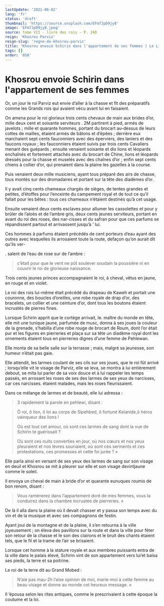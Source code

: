 ```yaml
---
lastUpdate: '2021-06-02'
lang: 'fr'
status: 'draft'
thumbnail: 'https://source.unsplash.com/EFm7JpD9jy8'
image: 'EFm7JpD9jy8.jpeg'
source: tome VII - livre des rois - P. 240
reign: 'Khosrou Parviz'
reign-slug: 'regne-de-khosrou-parviz'
title: "Khosrou envoie Schirin dans l'appartement de ses femmes | Le Livre des Rois | Shâhnâmeh"
tags: []
order: '058'
---
```


<!-- LTeX: language=fr -->

# Khosrou envoie Schirin dans l'appartement de ses femmes

Or, un jour le roi Parviz eut envie d’aller à la chasse et fit des préparatifs comme les Grands rois qui avaient vécu avant lui en faisaient.

On amena pour le roi glorieux trois cents chevaux de main aux brides d’or, mille deux cent et soixante serviteurs
. 2M partirent à pied, armés de javelots ; mille et quarante hommes, portant du brocart au-dessus de leurs cottes de mailles, étaient armés de bâtons et d’épées ; derrière eux marchaient sept cents fauconniers avec des éperviers, des laniers et des faucons royaux ; les fauconniers étaient suivis par trois cents Cavaliers menant des guépards ; ensuite venaient soixante et dix lions et léopards enchaînés et fortement attachés avec du brocart de Chine, lions et léopards dressés pour la chasse et muselés avec des chaînes d’or ; enfin sept cents chiens à collier d’or, qui prenaient dans la plaine les gazelles à la course.

Puis venaient deux mille musiciens, ayant tous préparé des airs de chasse, tous montés sur des dromadaires et portant sur la tête des diadèmes d’or.

Il y avait cinq cents chameaux chargés de sièges, de tentes grandes et petites, d’étoffes pour l’enceinte du campement royal et de tout ce qu’il fallait pour les bêtes : tous ces chameaux n’étaient destinés qu’à cet usage.

Ensuite venaient deux cents esclaves pour allumer les cassolettes et pour y brûler de l’aloès et de l’ambre gris, deux cents jeunes serviteurs, portant en avant du roi des roses, des nar-cisses et du safran pour que ces parfums se répandissent partout et arrivassent jusqu’à ’ lui.

Ces hommes à parfums étaient précédés de cent porteurs d’eau ayant des outres avec lesquelles ils arrosaient toute la route, defaçon qu’on aurait dit qu’ils ver-

. salent de l’eau de rose sur de l’ambre :

> c’était pour que le vent ne pût soulever soudain la poussière ni en couvrir le roi de glorieuse naissance.

Trois cents jeunes princes accompagnaient le roi, à cheval, vêtus en jaune, en rouge et en violet.

Le roi des rois lui-même était précédé du drapeau de Kaweh et portait une couronne, des boucles d’oreilles, une robe royale de drap d’or, des bracelets, un collier et une ceinture d’or, dont tous les boutons étaient incrustés de pierres fines.

Lorsque Schirin apprit que le cortège arrivait, le. maître du monde en tête, elle mit une tunique jaune, parfumée de musc, donna à ses joues la couleur de la grenade, s’habilla d’une robe rouge de brocart de Roum, dont l’or était pur et les figures en pierreries et plaça sur sa tête un diadème royal dont les ornements étaient tous en pierreries dignes d’une femme de Pehlewan.

Elle monta de sa belle salle sur la terrasse ; mais, malgré sa jeunesse, son humeur n’était pas gaie.

Elle attendit, les larmes coulant de ses cils sur ses joues, que le roi fût arrivé ; lorsqu’elle vit le visage de Parviz, elle se leva, se montra à lui entièrement debout, se mita lui parler de sa voix douce et à lui rappeler les temps passés, en arrosant les roses de ses des larmes de ses yeux de narcisses, car ces narcisses. étaient malades, mais les roses fleurissaient.

Dans ce mélange de larmes et de beauté, elle lui adressa :

> 3 rapidement la parole en pehlewi, disant :

> Ô roi, ô
lion, ô loi au corps de Sipehbed, ô fortuné Keïanide,ô héros vainqueur des lions !
>
> Où est tout cet amour, où sont ces larmes de sang dont la vue de Schirin te guérissait ?
>
> Où sont ces nuits converties en jour, où nos cœurs et nos yeux pleuraient et nos lèvres souriaient, où sont ces serments et ces protestations, ces promesses et cette foi jurée ? »

Elle parla ainsi en versant de ses yeux des larmes de sang sur son visage en deuil et Khosrou se mit à pleurer sur elle et son visage devintjaune comme le soleil.

Il envoya un cheval de main à bride d’or et quarante eunuques roumis de bon renom, disant :

> Vous ramènerez dans l’appartement doré de mes femmes, vous la conduirez dans la chambre incrustée de pierreries. »

De là il alla dans la plaine où il devait chasser et y passa son temps avec du vin et de la musique et avec ses compagnons de festin.

Ayant joui de la montagne et de la plaine, il s’en retourna à la ville joyeusement ; on éleva des pavillons sur la route et dans la ville pour fêter son retour de la chasse et le son des clairons et le bruit des chants étaient tels, que le fil et la trame de l’air se brisaient.

Lorsque cet homme à la stature royale et aux membres puissants entra de la ville dans le palais élevé, Schirin vint de son appartement vers lui’et baisa ses pieds, la terre et sa poitrine.

Le roi de la terre dit au Grand Mobed :

> N’aie pas mau-2h l’aise opinion de moi, marie-moi à cette femme au beau visage et donne au monde cet heureux message. »

Il ’épousa selon les rites antiques, comme le prescrivaient à cette époque la coutume et la loi.
